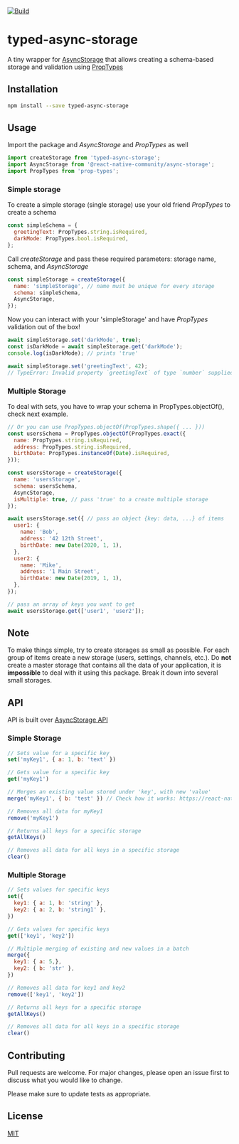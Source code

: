 [![Build](https://img.shields.io/github/workflow/status/artxty/typed-async-storage/Node.js%20CI?style=flat-square)](https://github.com/artxty/typed-async-storage/actions?query=workflow%3A%22Node.js+CI%22)

# typed-async-storage

A tiny wrapper for [AsyncStorage](https://github.com/react-native-community/async-storage) that allows creating a schema-based storage and validation using [PropTypes](https://www.npmjs.com/package/prop-types) 

## Installation

```bash
npm install --save typed-async-storage
```

## Usage
Import the package and *AsyncStorage* and *PropTypes* as well
```js
import createStorage from 'typed-async-storage';
import AsyncStorage from '@react-native-community/async-storage';
import PropTypes from 'prop-types';
```

### Simple storage
To create a simple storage (single storage) use your old friend *PropTypes* to create a schema
```js
const simpleSchema = {
  greetingText: PropTypes.string.isRequired,
  darkMode: PropTypes.bool.isRequired,
};
```

Call *createStorage* and pass these required parameters: storage name, schema, and *AsyncStorage*
```js
const simpleStorage = createStorage({
  name: 'simpleStorage', // name must be unique for every storage
  schema: simpleSchema,
  AsyncStorage,
});
```

Now you can interact with your 'simpleStorage' and have *PropTypes* validation out of the box!
```js
await simpleStorage.set('darkMode', true);
const isDarkMode = await simpleStorage.get('darkMode');
console.log(isDarkMode); // prints 'true'

await simpleStorage.set('greetingText', 42);
// TypeError: Invalid property `greetingText` of type `number` supplied to `simpleStorage`, expected `string`.
```

### Multiple Storage
To deal with sets, you have to wrap your schema in PropTypes.objectOf(), check next example.
```js
// Or you can use PropTypes.objectOf(PropTypes.shape({ ... }))
const usersSchema = PropTypes.objectOf(PropTypes.exact({
  name: PropTypes.string.isRequired,
  address: PropTypes.string.isRequired,
  birthDate: PropTypes.instanceOf(Date).isRequired,
}));

const usersStorage = createStorage({
  name: 'usersStorage',
  schema: usersSchema,
  AsyncStorage,
  isMultiple: true, // pass 'true' to a create multiple storage
});

await usersStorage.set({ // pass an object {key: data, ...} of items
  user1: {
    name: 'Bob',
    address: '42 12th Street',
    birthDate: new Date(2020, 1, 1),
  },
  user2: {
    name: 'Mike',
    address: '1 Main Street',
    birthDate: new Date(2019, 1, 1),
  },
});

// pass an array of keys you want to get
await usersStorage.get(['user1', 'user2']);

```

## Note
To make things simple, try to create storages as small as possible. For each group of items create a new storage (users, settings, channels, etc.). Do **not** create a master storage that contains all the data of your application, it is **impossible** to deal with it using this package. Break it down into several small storages.

## API
API is built over [AsyncStorage API](https://react-native-community.github.io/async-storage/docs/api)
### Simple Storage
```js
// Sets value for a specific key
set('myKey1', { a: 1, b: 'text' })

// Gets value for a specific key
get('myKey1')

// Merges an existing value stored under 'key', with new 'value'
merge('myKey1', { b: 'test' }) // Check how it works: https://react-native-community.github.io/async-storage/docs/api#mergeitem

// Removes all data for myKey1
remove('myKey1')

// Returns all keys for a specific storage
getAllKeys()

// Removes all data for all keys in a specific storage
clear()
```
### Multiple Storage
```js
// Sets values for specific keys
set({
  key1: { a: 1, b: 'string' },
  key2: { a: 2, b: 'string1' },
})

// Gets values for specific keys
get(['key1', 'key2'])

// Multiple merging of existing and new values in a batch
merge({
  key1: { a: 5,},
  key2: { b: 'str' },
})

// Removes all data for key1 and key2
remove(['key1', 'key2'])

// Returns all keys for a specific storage
getAllKeys()

// Removes all data for all keys in a specific storage
clear()
```

## Contributing
Pull requests are welcome. For major changes, please open an issue first to discuss what you would like to change.

Please make sure to update tests as appropriate.

## License
[MIT](https://choosealicense.com/licenses/mit/)
